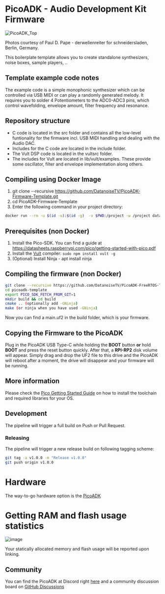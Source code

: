 # PicoADK - Audio Development Kit Firmware

![PicoADK_Top](https://user-images.githubusercontent.com/6614616/204331473-485c4a37-0c32-4387-92df-22c15a2e22aa.jpg)

Photos courtesy of Paul D. Pape - derwellenreiter for schneidersladen, Berlin, Germany. 

This boilerplate template allows you to create standalone synthesizers, noise boxes, sample players, ..

## Template example code notes

The example code is a simple monophonic synthesizer which can be controlled via USB MIDI or can play a
randomly generated melody. It requires you to solder 4 Potentiometers to the ADC0-ADC3 pins, which control
wavefolding, envelope amount, filter frequency and resonance.

## Repository structure
* C code is located in the src folder and contains all the low-level funtionality for the firmware incl. USB MIDI handling and dealing with the Audio DAC.
* Includes for the C code are located in the include folder.
* The Vult DSP code is located in the vultsrc folder.
* The includes for Vult are located in lib/vult/examples. These provide some oscillator, filter and envelope implementation along others.

## Compiling using Docker Image

1. git clone --recursive https://github.com/DatanoiseTV/PicoADK-Firmware-Template.git
2. cd PicoADK-Firmware-Template
3. Enter the following command in your project directory:

```bash
docker run --rm -u $(id -u):$(id -g)  -v $PWD:/project -w /project datanoisetv/picoadk-dev:latest build-firmware.sh
```

## Prerequisites (non Docker)

1. Install the Pico-SDK. You can find a guide at https://datasheets.raspberrypi.com/pico/getting-started-with-pico.pdf
2. Install the [Vult](https://github.com/vult-dsp/vult/) compiler: `sudo npm install vult -g`
3. (Optional) Install Ninja - apt install ninja

## Compiling the firmware (non Docker)
```bash
git clone --recursive https://github.com/DatanoiseTV/PicoADK-FreeRTOS-Template picoadk-template
cd picoadk-template
export PICO_SDK_FETCH_FROM_GIT=1
mkdir build && cd build
cmake .. (optionally add -GNinja)
make (or ninja when you have used -GNinja)
```
Now you can find a main.uf2 in the build folder, which is your firmware.

## Copying the Firmware to the PicoADK

Plug in the PicoADK USB Type-C while holding the **BOOT** button **or** hold **BOOT** and press the reset button quickly.
After that, a **RPI-RP2** disk volume will appear. Simply drag and drop the UF2 file to this drive and the PicoADK will
reboot after a moment, the drive will disappear and your firmware will be running.

## More information

Please check the [Pico Getting Started Guide](https://datasheets.raspberrypi.com/pico/getting-started-with-pico.pdf) on how to install the toolchain and required libraries for your OS.

## Development

The pipeline will trigger a full build on Push or Pull Request.

### Releasing

The pipeline will trigger a new release build on following tagging scheme:

```bash
git tag -a v1.0.0 -m "Release v1.0.0"
git push origin v1.0.0
```

# Hardware

The way-to-go hardware option is the [PicoADK](https://github.com/DatanoiseTV/PicoADK-Hardware)

# Getting RAM and flash usage statistics

![image](https://user-images.githubusercontent.com/6614616/203217505-7b235539-9cc0-42c1-a4ca-f910ef306fb1.png)

Your statically allocated memory and flash usage will be reported upon linking.

## Community

You can find the PicoADK at Discord right [here](https://discord.gg/BsHUEdStMt) and a community discussion board on [GitHub Discussions](https://github.com/DatanoiseTV/PicoADK-Hardware/discussions)
